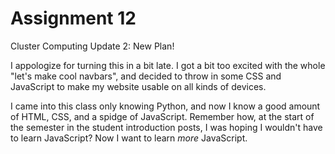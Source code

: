 # Assignment 12

Cluster Computing Update 2: New Plan!

I appologize for turning this in a bit late. I got a bit too excited with the whole "let's make cool navbars", and decided to throw in some CSS and JavaScript to make my website usable on all kinds of devices.

I came into this class only knowing Python, and now I know a good amount of HTML, CSS, and a spidge of JavaScript. Remember how, at the start of the semester in the student introduction posts, I was hoping I wouldn't have to learn JavaScript? Now I want to learn *more* JavaScript.

